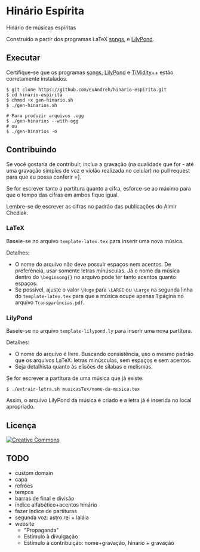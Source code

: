 # Hinário Espírita
Hinário de músicas espíritas

Construído a partir dos programas LaTeX [songs](http://songs.sourceforge.net/), e [LilyPond](http://www.lilypond.org/).

## Executar
Certifique-se que os programas [songs](http://songs.sourceforge.net/), [LilyPond](http://www.lilypond.org/) e [TiMidity++](http://timidity.sourceforge.net/) estão corretamente instalados.
```shell
$ git clone https://github.com/EuAndreh/hinario-espirita.git
$ cd hinario-espirita
$ chmod +x gen-hinario.sh
$ ./gen-hinarios.sh

# Para produzir arquivos .ogg
$ ./gen-hinarios --with-ogg
# ou
$ ./gen-hinarios -o
```

## Contribuindo
Se você gostaria de contribuir, inclua a gravação (na qualidade que for - até uma gravação simples de voz e violão realizada no celular) no pull request para que eu possa conferir =].

Se for escrever tanto a partitura quanto a cifra, esforce-se ao máximo para que o tempo das cifras em ambos fique igual.

Lembre-se de escrever as cifras no padrão das publicações do Almir Chediak.

### LaTeX
Baseie-se no arquivo `template-latex.tex` para inserir uma nova música.

Detalhes:
- O nome do arquivo não deve possuir espaços nem acentos. De preferência, usar somente letras minúsculas. Já o nome da música dentro do `\beginsong{}` no arquivo pode ter tanto acentos quanto espaços.
- Se possível, ajuste o valor `\Huge` para `\LARGE` ou `\Large` na segunda linha do `template-latex.tex` para que a música ocupe apenas 1 página no arquivo `Transparências.pdf`.

### LilyPond
Baseie-se no arquivo `template-lilypond.ly` para inserir uma nova partitura.

Detalhes:
- O nome do arquivo é livre. Buscando consistência, uso o mesmo padrão que os arquivos LaTeX: letras minúsculas, sem espaços e sem acentos.
- Seja detalhista quanto às elisões de sílabas e melismas.

Se for escrever a partitura de uma música que já existe:
```shell
$ ./extrair-letra.sh musicasTex/nome-da-musica.tex
```

Assim, o arquivo LilyPond da música é criado e a letra já é inserida no local apropriado.

## Licença
[![Creative Commons](https://i.creativecommons.org/l/by-sa/4.0/88x31.png)](http://creativecommons.org/licenses/by-sa/4.0/)

## TODO
- custom domain
- capa
- refrões
- tempos
- barras de final e divisão
- índice alfabético+acentos hinário
- fazer índice de partituras
- segunda voz: astro rei + laláia
- website
  - "Propaganda"
  - Estímulo à divulgação
  - Estímulo à contribuição: nome+gravação, hinário + gravação
